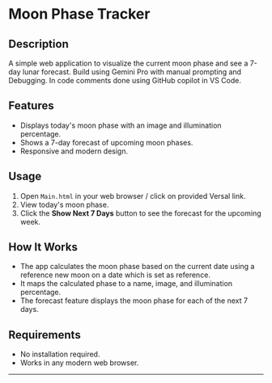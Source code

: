 # Moon Phase Tracker
## Description

A simple web application to visualize the current moon phase and see a 7-day lunar forecast.
Build using Gemini Pro with manual prompting and Debugging. 
In code comments done using GitHub copilot in VS Code.

## Features

- Displays today's moon phase with an image and illumination percentage.
- Shows a 7-day forecast of upcoming moon phases.
- Responsive and modern design.

## Usage

1. Open `Main.html` in your web browser / click on provided Versal link.
2. View today's moon phase.
3. Click the **Show Next 7 Days** button to see the forecast for the upcoming week.

## How It Works

- The app calculates the moon phase based on the current date using a reference new moon on a date which is set as reference.
- It maps the calculated phase to a name, image, and illumination percentage.
- The forecast feature displays the moon phase for each of the next 7 days.

## Requirements

- No installation required.
- Works in any modern web browser.
---

